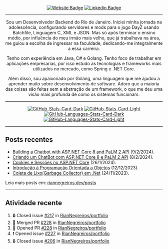 
<div align="center">

  [![Website Badge](https://img.shields.io/badge/-Website-3B7EBF?style=for-the-badge&logo=amp&logoColor=white)](https://riannegreiros.dev) [![Linkedin Badge](https://img.shields.io/badge/-LinkedIn-3B7EBF?style=for-the-badge&logo=Linkedin&logoColor=white)](https://linkedin.com/in/riannegreiros)

  ---

  Sou um Desenvolvedor Backend do Rio de Janeiro. Iniciei minha jornada na adolescência, configurando servidores e mods para o jogo DayZ usando Batchfile, Linguagem C, XML e JSON. Mas só após terminar o ensino médio, por influência do meu irmão mais velho, que já trabalhava na área, me guiou a escolha de ingressar na faculdade, dedicando-me integralmente a essa carreira.

  Tenho com experiência em Java, C# e Golang. Tenho foco de trabalhar em aplicações empresarias, por isso estudo as tecnologias e frameworks mais utilizados no mercado, como Spring e .NET Core.
  
  Além disso, sou apaixonado por Golang, uma linguagem que me ajudou a aprender muito sobre desenvolvimento de software. Adoro que a maioria das coisas são feitas sem a abstração de um framework, o que me deu uma visão mais profunda de como os sistemas funcionam.  
  
  ---

  [![GitHub-Stats-Card-Dark](https://github-readme-stats-three-iota-97.vercel.app/api?username=RianNegreiros&show_icons=true&hide_border=true&include_all_commits=true&card_width=600&custom_title=GitHub%20Open%20Source%20Stats&title_color=3B7EBF&text_color=FFF&icon_color=3B7EBF&hide=contribs&show=reviews,prs_merged,prs_merged_percentage&theme=transparent#gh-dark-mode-only)](https://github.com/RianNegreiros/RianNegreiros#gh-dark-mode-only)
  [![GitHub-Stats-Card-Light](https://github-readme-stats-three-iota-97.vercel.app/api?username=RianNegreiros&show_icons=true&hide_border=true&include_all_commits=true&card_width=600&custom_title=GitHub%20Open%20Source%20Stats&title_color=3B7EBF&text_color=474A4E&icon_color=3B7EBF&hide=contribs&show=reviews,prs_merged,prs_merged_percentage&theme=transparent#gh-light-mode-only)](https://github.com/RianNegreiros/RianNegreiros#gh-light-mode-only)
  [![GitHub-Languages-Stats-Card-Dark](https://github-readme-stats.vercel.app/api/top-langs?username=RianNegreiros&layout=compact&hide_border=true&card_width=600&hide=typescript&custom_title=GitHub%20Languages%20Stats&title_color=3B7EBF&text_color=FFF&icon_color=3B7EBF&theme=transparent#gh-dark-mode-only)](https://github.com/RianNegreiros/RianNegreiros#gh-dark-mode-only)
  [![GitHub-Languages-Stats-Card-Light](https://github-readme-stats.vercel.app/api/top-langs?username=RianNegreiros&layout=compact&hide_border=true&card_width=600&hide=typescript&custom_title=GitHub%20Languages%20Stats&title_color=3B7EBF&text_color=474A4E&icon_color=3B7EBF&theme=transparent#gh-light-mode-only)](https://github.com/RianNegreiros/RianNegreiros#gh-light-mode-only)

</div>

---

## Posts recentes

<ul><li><a href=https://www.riannegreiros.dev/posts/building-a-chatbot-with-aspnet-core-8-and-palm-2-api target="_blank" rel="noopener noreferrer">Building a Chatbot with ASP.NET Core 8 and PaLM 2 API</a> (9/2/2024).</li>
<li><a href=https://www.riannegreiros.dev/posts/criando-um-chatbot-com-aspnet-core-8-e-palm-2-api target="_blank" rel="noopener noreferrer">Criando um ChatBot com ASP.NET Core 8 e PaLM 2 API</a> (8/2/2024).</li>
<li><a href=https://www.riannegreiros.dev/posts/cookies-e-sessoes-no-aspnet-core target="_blank" rel="noopener noreferrer">Cookies e Sessões no ASP.NET Core</a> (26/1/2024).</li>
<li><a href=https://www.riannegreiros.dev/posts/introducao-a-programacao-orientada-a-objetos target="_blank" rel="noopener noreferrer">Introdução à Programação Orientada a Objetos</a> (12/12/2023).</li>
<li><a href=https://www.riannegreiros.dev/posts/coleta-de-lixogarbage-collector-em-net target="_blank" rel="noopener noreferrer">Coleta de Lixo(Garbage Collector) em .Net</a> (24/11/2023).</li></ul>
<p>Leia mais posts em: <a href="https://www.riannegreiros.dev/posts" target="_blank" rel="noopener noreferrer">riannegreiros.dev/posts</a></p>


---

## Atividade recente

<!--START_SECTION:activity-->
1. 🔒 Closed issue [#217](https://github.com/RianNegreiros/portfolio/issues/217) in [RianNegreiros/portfolio](https://github.com/RianNegreiros/portfolio)
2. 🎉 Merged PR [#228](https://github.com/RianNegreiros/portfolio/pull/228) in [RianNegreiros/portfolio](https://github.com/RianNegreiros/portfolio)
3. 💪 Opened PR [#228](https://github.com/RianNegreiros/portfolio/pull/228) in [RianNegreiros/portfolio](https://github.com/RianNegreiros/portfolio)
4. ❗ Opened issue [#227](https://github.com/RianNegreiros/portfolio/issues/227) in [RianNegreiros/portfolio](https://github.com/RianNegreiros/portfolio)
5. 🔒 Closed issue [#206](https://github.com/RianNegreiros/portfolio/issues/206) in [RianNegreiros/portfolio](https://github.com/RianNegreiros/portfolio)
<!--END_SECTION:activity-->

